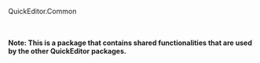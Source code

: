 QuickEditor.Common

<br><br>
**Note: This is a package that contains shared functionalities that are used by the other QuickEditor packages.**
